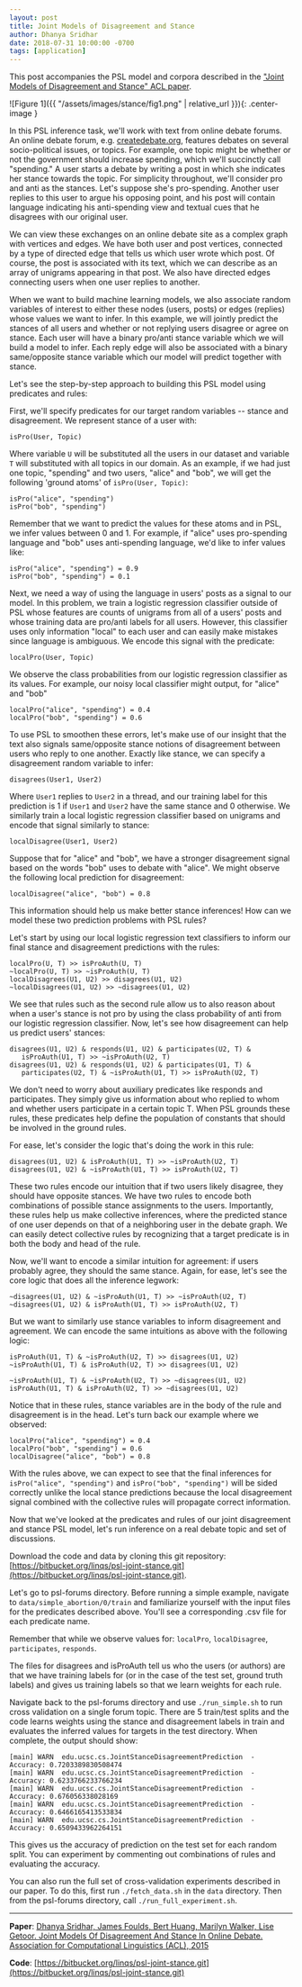 ```yaml
---
layout: post
title: Joint Models of Disagreement and Stance
author: Dhanya Sridhar
date: 2018-07-31 10:00:00 -0700
tags: [application]
---
```


This post accompanies the PSL model and corpora described in the ["Joint Models of Disagreement and Stance" ACL paper](https://linqs.soe.ucsc.edu/node/258).

![Figure 1]({{ "/assets/images/stance/fig1.png" | relative_url }}){: .center-image }

In this PSL inference task, we'll work with text from online debate forums.
An online debate forum, e.g. [createdebate.org](createdebate.org), features debates on several socio-political issues, or topics.
For example, one topic might be whether or not the government should increase spending, which we'll succinctly call "spending."
A user starts a debate by writing a post in which she indicates her stance towards the topic.
For simplicity throughout, we'll consider pro and anti as the stances.
Let's suppose she's pro-spending.
Another user replies to this user to argue his opposing point, and his post will contain language indicating his anti-spending view and textual cues that he disagrees with our original user.

We can view these exchanges on an online debate site as a complex graph with vertices and edges.
We have both user and post vertices, connected by a type of directed edge that tells us which user wrote which post.
Of course, the post is associated with its text, which we can describe as an array of unigrams appearing in that post.
We also have directed edges connecting users when one user replies to another.

When we want to build machine learning models, we also associate random variables of interest to either these nodes (users, posts) or edges (replies) whose values we want to infer.
In this example, we will jointly predict the stances of all users and whether or not replying users disagree or agree on stance.
Each user will have a binary pro/anti stance variable which we will build a model to infer.
Each reply edge will also be associated with a binary same/opposite stance variable which our model will predict together with stance.

Let's see the step-by-step approach to building this PSL model using predicates and rules:

First, we'll specify predicates for our target random variables -- stance and disagreement.
We represent stance of a user with:
```
isPro(User, Topic)
```

Where variable `U` will be substituted all the users in our dataset and variable `T` will substituted with all topics in our domain.
As an example, if we had just one topic, "spending" and two users, "alice" and "bob", we will get the following 'ground atoms' of `isPro(User, Topic)`:
```
isPro("alice", "spending")
isPro("bob", "spending")
```

Remember that we want to predict the values for these atoms and in PSL, we infer values between 0 and 1.
For example, if "alice" uses pro-spending language and "bob" uses anti-spending language, we'd like to infer values like:
```
isPro("alice", "spending") = 0.9
isPro("bob", "spending") = 0.1
```

Next, we need a way of using the language in users' posts as a signal to our model.
In this problem, we train a logistic regression classifier outside of PSL whose features are counts of unigrams from all of a users' posts and whose training data are pro/anti labels for all users.
However, this classifier uses only information "local" to each user and can easily make mistakes since language is ambiguous.
We encode this signal with the predicate:
```
localPro(User, Topic)
```

We observe the class probabilities from our logistic regression classifier as its values.
For example, our noisy local classifier might output, for "alice" and "bob"
```
localPro("alice", "spending") = 0.4
localPro("bob", "spending") = 0.6
```

To use PSL to smoothen these errors, let's make use of our insight that the text also signals same/opposite stance notions of disagreement between users who reply to one another.
Exactly like stance, we can specify a disagreement random variable to infer:
```
disagrees(User1, User2)
```

Where `User1` replies to `User2` in a thread, and our training label for this prediction is 1 if `User1` and `User2` have the same stance and 0 otherwise.
We similarly train a local logistic regression classifier based on unigrams and encode that signal similarly to stance:
```
localDisagree(User1, User2)
```

Suppose that for "alice" and "bob", we have a stronger disagreement signal based on the words "bob" uses to debate with "alice".
We might observe the following local prediction for disagreement:
```
localDisagree("alice", "bob") = 0.8
```

This information should help us make better stance inferences!
How can we model these two prediction problems with PSL rules?

Let's start by using our local logistic regression text classifiers to inform our final stance and disagreement predictions with the rules:
```
localPro(U, T) >> isProAuth(U, T)
~localPro(U, T) >> ~isProAuth(U, T)
localDisagrees(U1, U2) >> disagrees(U1, U2)
~localDisagrees(U1, U2) >> ~disagrees(U1, U2)
```

We see that rules such as the second rule allow us to also reason about when a user's stance is not pro by using the class probability of anti from our logistic regression classifier.
Now, let's see how disagreement can help us predict users' stances:
```
disagrees(U1, U2) & responds(U1, U2) & participates(U2, T) &
   isProAuth(U1, T) >> ~isProAuth(U2, T)
disagrees(U1, U2) & responds(U1, U2) & participates(U1, T) &
   participates(U2, T) & ~isProAuth(U1, T) >> isProAuth(U2, T)
```

We don't need to worry about auxiliary predicates like responds and participates.
They simply give us information about who replied to whom and whether users participate in a certain topic T.
When PSL grounds these rules, these predicates help define the population of constants that should be involved in the ground rules.

For ease, let's consider the logic that's doing the work in this rule:
```
disagrees(U1, U2) & isProAuth(U1, T) >> ~isProAuth(U2, T)
disagrees(U1, U2) & ~isProAuth(U1, T) >> isProAuth(U2, T)
```

These two rules encode our intuition that if two users likely disagree, they should have opposite stances. We have two rules to encode both combinations of possible stance assignments to the users.
Importantly, these rules help us make collective inferences, where the predicted stance of one user depends on that of a neighboring user in the debate graph.
We can easily detect collective rules by recognizing that a target predicate is in both the body and head of the rule.

Now, we'll want to encode a similar intuition for agreement: if users probably agree, they should the same stance.
Again, for ease, let's see the core logic that does all the inference legwork:
```
~disagrees(U1, U2) & ~isProAuth(U1, T) >> ~isProAuth(U2, T)
~disagrees(U1, U2) & isProAuth(U1, T) >> isProAuth(U2, T)
```

But we want to similarly use stance variables to inform disagreement and agreement.
We can encode the same intuitions as above with the following logic:
```
isProAuth(U1, T) & ~isProAuth(U2, T) >> disagrees(U1, U2)
~isProAuth(U1, T) & isProAuth(U2, T) >> disagrees(U1, U2)

~isProAuth(U1, T) & ~isProAuth(U2, T) >> ~disagrees(U1, U2)
isProAuth(U1, T) & isProAuth(U2, T) >> ~disagrees(U1, U2)
```

Notice that in these rules, stance variables are in the body of the rule and disagreement is in the head.
Let's turn back our example where we observed:
```
localPro("alice", "spending") = 0.4
localPro("bob", "spending") = 0.6
localDisagree("alice", "bob") = 0.8
```

With the rules above, we can expect to see that the final inferences for `isPro("alice", "spending")` and `isPro("bob", "spending")` will be sided correctly unlike the local stance predictions because the local disagreement signal combined with the collective rules will propagate correct information.

Now that we've looked at the predicates and rules of our joint disagreement and stance PSL model, let's run inference on a real debate topic and set of discussions.

Download the code and data by cloning this git repository: [https://bitbucket.org/linqs/psl-joint-stance.git](https://bitbucket.org/linqs/psl-joint-stance.git).

Let's go to psl-forums directory.
Before running a simple example, navigate to `data/simple_abortion/0/train` and familiarize yourself with the input files for the predicates described above.
You'll see a corresponding .csv file for each predicate name.

Remember that while we observe values for: `localPro`, `localDisagree`, `participates`, `responds`.

The files for disagrees and isProAuth tell us who the users (or authors) are that we have training labels for (or in the case of the test set, ground truth labels) and gives us training labels so that we learn weights for each rule.

Navigate back to the psl-forums directory and use `./run_simple.sh` to run cross validation on a single forum topic.
There are 5 train/test splits and the code learns weights using the stance and disagreement labels in train and evaluates the inferred values for targets in the test directory.
When complete, the output should show:
```
[main] WARN  edu.ucsc.cs.JointStanceDisagreementPrediction  - Accuracy: 0.7203389830508474
[main] WARN  edu.ucsc.cs.JointStanceDisagreementPrediction  - Accuracy: 0.6233766233766234
[main] WARN  edu.ucsc.cs.JointStanceDisagreementPrediction  - Accuracy: 0.676056338028169
[main] WARN  edu.ucsc.cs.JointStanceDisagreementPrediction  - Accuracy: 0.6466165413533834
[main] WARN  edu.ucsc.cs.JointStanceDisagreementPrediction  - Accuracy: 0.6509433962264151
```

This gives us the accuracy of prediction on the test set for each random split.
You can experiment by commenting out combinations of rules and evaluating the accuracy.

You can also run the full set of cross-validation experiments described in our paper.
To do this, first run `./fetch_data.sh` in the `data` directory.
Then from the psl-forums directory, call `./run_full_experiment.sh`.

---

**Paper**: [Dhanya Sridhar, James Foulds, Bert Huang, Marilyn Walker, Lise Getoor. Joint Models Of Disagreement And Stance In Online Debate. Association for Computational Linguistics (ACL), 2015](https://linqs.soe.ucsc.edu/node/258)

**Code**: [https://bitbucket.org/linqs/psl-joint-stance.git](https://bitbucket.org/linqs/psl-joint-stance.git)
